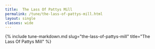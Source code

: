 ```yaml
---
title:  The Lass Of Pattys Mill
permalink: /tune/the-lass-of-pattys-mill.html
layout: single
classes: wide
---
```

{% include tune-markdown.md slug="the-lass-of-pattys-mill" title="The Lass Of Pattys Mill" %}

